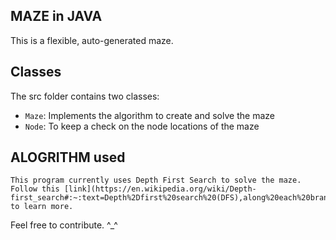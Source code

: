 ## MAZE in JAVA

This is a flexible, auto-generated maze.

## Classes

The src folder contains two classes:

- `Maze`: Implements the algorithm to create and solve the maze
- `Node`: To keep a check on the node locations of the maze

## ALOGRITHM used
    
    This program currently uses Depth First Search to solve the maze.
    Follow this [link](https://en.wikipedia.org/wiki/Depth-first_search#:~:text=Depth%2Dfirst%20search%20(DFS),along%20each%20branch%20before%20backtracking.) to learn more.

Feel free to contribute. ^_^
